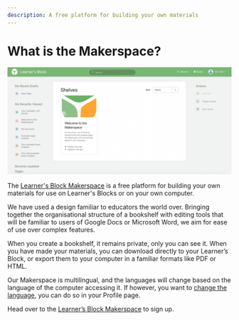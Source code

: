 ```yaml
---
description: A free platform for building your own materials
---
```


# What is the Makerspace?

![Learner&apos;s Block Makerspace](../.gitbook/assets/screenshot-2021-03-23-at-10.46.15.png)

The [Learner's Block Makerspace](https://makerspace.learnersblock.org/login) is a free platform for building your own materials for use on Learner's Blocks or on your own computer.

We have used a design familiar to educators the world over. Bringing together the organisational structure of a bookshelf with editing tools that will be familiar to users of Google Docs or Microsoft Word, we aim for ease of use over complex features.

When you create a bookshelf, it remains private, only you can see it. When you have made your materials, you can download directly to your Learner’s Block, or export them to your computer in a familiar formats like PDF or HTML.

Our Makerspace is multilingual, and the languages will change based on the language of the computer accessing it. If however, you want to [change the language](../how-to-use-it/setting-the-language.md), you can do so in your Profile page. 

Head over to the [Learner’s Block Makerspace](https://makerspace.learnersblock.org/register) to sign up.

